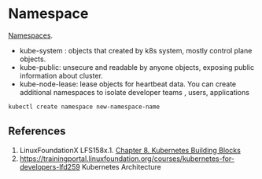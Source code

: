 # Namespace
[Namespaces](https://kubernetes.io/docs/concepts/overview/working-with-objects/namespaces/).

- kube-system :  objects that created by k8s system, mostly control plane objects.
- kube-public: unsecure and readable by anyone objects, exposing public information about cluster. 
- kube-node-lease: lease objects for heartbeat data.
You can create additional namespaces to isolate developer teams , users, applications
```bash
kubectl create namespace new-namespace-name
```

## References
1. LinuxFoundationX LFS158x.1. [Chapter 8. Kubernetes Building Blocks](https://learning.edx.org/course/course-v1:LinuxFoundationX+LFS158x+1T2022/block-v1:LinuxFoundationX+LFS158x+1T2022+type@sequential+block@69b5c7ca5b02497f81e38308df44fee1)
2. https://trainingportal.linuxfoundation.org/courses/kubernetes-for-developers-lfd259 Kubernetes Architecture